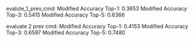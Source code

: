 evalute_1_prev_cmd:
    Modified Accuracy Top-1: 0.3653
    Modified Accuracy Top-3: 0.5415
    Modified Accuracy Top-5: 0.6366

evaluate 2 prev cmd:
    Modified Accuracy Top-1: 0.4153
    Modified Accuracy Top-3: 0.6597
    Modified Accuracy Top-5: 0.7480